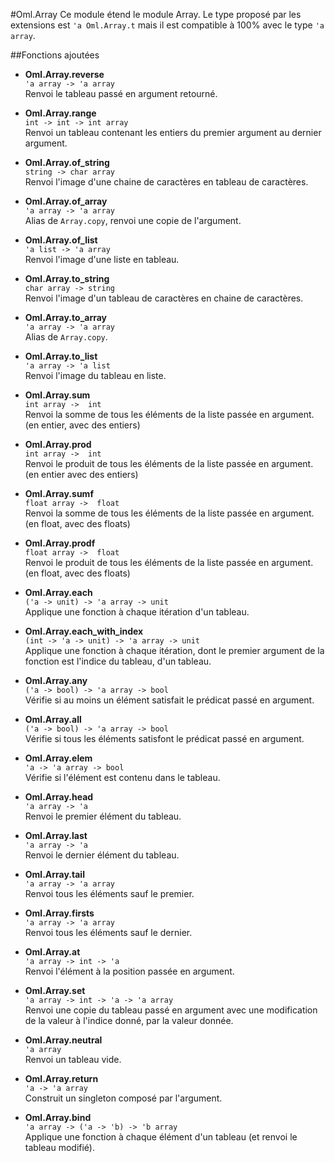 #Oml.Array
Ce module étend le module Array. Le type proposé par les extensions est `'a Oml.Array.t` mais il est compatible à 100% avec le type `'a array`.

##Fonctions ajoutées

*    **Oml.Array.reverse**  
     `'a array -> 'a array`  
     Renvoi le tableau passé en argument retourné.


*    **Oml.Array.range**  
     `int -> int -> int array`  
     Renvoi un tableau contenant les entiers du premier argument au dernier argument.


*    **Oml.Array.of_string**  
     `string -> char array`  
     Renvoi l'image d'une chaine de caractères en tableau de caractères.


*    **Oml.Array.of_array**  
     `'a array -> 'a array`  
     Alias de `Array.copy`, renvoi une copie de l'argument.


*    **Oml.Array.of_list**  
     `'a list -> 'a array`   
     Renvoi l'image d'une liste en tableau.


*    **Oml.Array.to_string**  
     `char array -> string`   
     Renvoi l'image d'un tableau de caractères en chaine de caractères.


*    **Oml.Array.to_array**  
     `'a array -> 'a array`   
     Alias de `Array.copy`.


*    **Oml.Array.to_list**  
     `'a array -> 'a list`   
     Renvoi l'image du tableau en liste.


*    **Oml.Array.sum**  
     `int array ->  int`   
     Renvoi la somme de tous les éléments de la liste passée en argument. (en entier, avec des entiers)


*    **Oml.Array.prod**  
     `int array ->  int`   
     Renvoi le produit de tous les éléments de la liste passée en argument. (en entier avec des entiers)


*    **Oml.Array.sumf**  
     `float array ->  float`   
     Renvoi la somme de tous les éléments de la liste passée en argument. (en float, avec des floats)



*    **Oml.Array.prodf**  
     `float array ->  float`   
     Renvoi le produit de tous les éléments de la liste passée en argument. (en float, avec des floats)


*    **Oml.Array.each**  
     `('a -> unit) -> 'a array -> unit`   
     Applique une fonction à chaque itération d'un tableau.


*    **Oml.Array.each_with_index**  
     `(int -> 'a -> unit) -> 'a array -> unit`   
     Applique une fonction à chaque itération, dont le premier argument de la fonction est l'indice du tableau, d'un tableau.


*    **Oml.Array.any**  
     `('a -> bool) -> 'a array -> bool`   
     Vérifie si au moins un élément satisfait le prédicat passé en argument.

*    **Oml.Array.all**  
     `('a -> bool) -> 'a array -> bool`   
     Vérifie si tous les éléments satisfont le prédicat passé en argument.

*    **Oml.Array.elem**  
     `'a -> 'a array -> bool`   
     Vérifie si l'élément est contenu dans le tableau.

*    **Oml.Array.head**  
     `'a array -> 'a`   
     Renvoi le premier élément du tableau.

*    **Oml.Array.last**  
     `'a array -> 'a`   
     Renvoi le dernier élément du tableau.

*    **Oml.Array.tail**  
     `'a array -> 'a array`   
     Renvoi tous les éléments sauf le premier.

*    **Oml.Array.firsts**  
     `'a array -> 'a array`   
     Renvoi tous les éléments sauf le dernier.


*    **Oml.Array.at**  
     `'a array -> int -> 'a`   
     Renvoi l'élément à la position passée en argument.


*    **Oml.Array.set**  
     `'a array -> int -> 'a -> 'a array`   
     Renvoi une copie du tableau passé en argument avec une modification de la valeur à l'indice donné, par la valeur donnée.


*    **Oml.Array.neutral**  
     `'a array`   
     Renvoi un tableau vide.


*    **Oml.Array.return**  
     `'a -> 'a array`   
     Construit un singleton composé par l'argument.


*    **Oml.Array.bind**  
     `'a array -> ('a -> 'b) -> 'b array`   
     Applique une fonction à chaque élément d'un tableau (et renvoi le tableau modifié).

